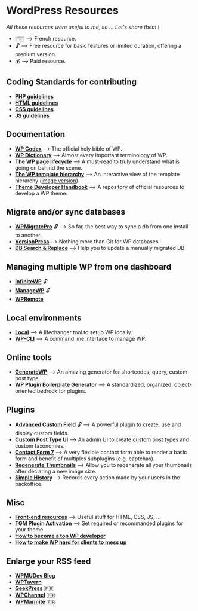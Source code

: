 # WordPress Resources
 *All these resources were useful to me, so ... Let's share them !*
 - :fr: --> French resource.
 - :unlock: --> Free resource for basic features or limited duration, offering a prenium version.
 - :moneybag: --> Paid resource.


## Coding Standards for contributing
- [**PHP guidelines**](https://make.wordpress.org/core/handbook/best-practices/coding-standards/php/)
- [**HTML guidelines**](https://make.wordpress.org/core/handbook/best-practices/coding-standards/html/)
- [**CSS guidelines**](https://make.wordpress.org/core/handbook/best-practices/coding-standards/css/)
- [**JS guidelines**](https://make.wordpress.org/core/handbook/best-practices/coding-standards/javascript/)


## Documentation
- [**WP Codex**](https://codex.wordpress.org/) --> The official holy bible of WP.
- [**WP Dictionary**](https://premium.wpmudev.org/blog/wordpress-dictionary/) --> Almost every important terminology of WP.
- [**The WP page lifecycle**](https://tommcfarlin.com/wordpress-page-lifecycle/) --> A must-read to truly understand what is going on behind the scene.
- [**The WP template hierarchy**](https://wphierarchy.com/) --> An interactive view of the template hierarchy ([image version](https://developer.wordpress.org/files/2014/10/template-hierarchy.png)).
- [**Theme Developer Handbook**](https://developer.wordpress.org/themes/) --> A repository of official resources to develop a WP theme.


## Migrate and/or sync databases
- [**WPMigratePro**](https://deliciousbrains.com/wp-migrate-db-pro/) :unlock: --> So far, the best way to sync a db from one install to another.
- [**VersionPress**](https://versionpress.net/) --> Nothing more than Git for WP databases.
- [**DB Search & Replace**](http://interconnectit.com/products/search-and-replace-for-wordpress-databases/) --> Help you to update a manually migrated DB.


## Managing multiple WP from one dashboard
- [**InfiniteWP**](https://infinitewp.com/) :unlock:
- [**ManageWP**](https://managewp.com/) :unlock:
- [**WPRemote**](https://wpremote.com/)

## Local environments
- [**Local**](https://local.getflywheel.com) --> A lifechanger tool to setup WP locally.
- [**WP-CLI**](http://wp-cli.org/) --> A command line interface to manage WP.


## Online tools
- [**GenerateWP**](https://generatewp.com/) --> An amazing generator for shortcodes, query, custom post type, ...
- [**WP Plugin Boilerplate Generator**](http://wppb.io/) --> A standardized, organized, object-oriented bedrock for plugins.


## Plugins
- [**Advanced Custom Field**](https://www.advancedcustomfields.com/) :unlock: --> A powerful plugin to create, use and display custom fields.
- [**Custom Post Type UI**](https://fr.wordpress.org/plugins/custom-post-type-ui/) --> An admin UI to create custom post types and custom taxonomies.
- [**Contact Form 7**](http://contactform7.com/) --> A very flexible contact form able to render a basic form and benefit of multiples subplugins (e.g. captchas).
- [**Regenerate Thumbnails**](https://wordpress.org/plugins/regenerate-thumbnails/) --> Allow you to regenerate all your thumbnails after declaring a new image size.
- [**Simple History**](https://wordpress.org/plugins/simple-history/) --> Records every action made by your users in the backoffice.


## Misc
- [**Front-end resources**](https://github.com/monsieurnebo/front-webdev-resources) --> Useful stuff for HTML, CSS, JS, ...
- [**TGM Plugin Activation**](https://github.com/TGMPA/TGM-Plugin-Activation) --> Set required or recommanded plugins for your theme
- [**How to become a top WP developer**](https://www.smashingmagazine.com/2012/08/how-to-become-a-top-wordpress-developer/)
- [**How to make WP hard for clients to mess up**](https://www.smashingmagazine.com/2016/07/how-to-make-wordpress-hard-for-clients-to-mess-up/)


## Enlarge your RSS feed
- [**WPMUDev Blog**](https://premium.wpmudev.org/blog/)
- [**WPTavern**](https://wptavern.com/)
- [**GeekPress**](http://www.geekpress.fr/) :fr:
- [**WPChannel**](https://wpchannel.com/) :fr:
- [**WPMarmite**](https://wpmarmite.com/) :fr:
